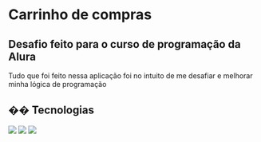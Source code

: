 <h1>Carrinho de compras</h1>
<h2>Desafio feito para o curso de programação da Alura</h2>

<p>Tudo que foi feito nessa aplicação foi no intuito de me desafiar e melhorar minha lógica de programação</p>

## �� Tecnologias
<div>
  <img src="https://img.shields.io/badge/HTML-239120?style=for-the-badge&logo=html5&logoColor=white">
  <img src="https://img.shields.io/badge/CSS-239120?&style=for-the-badge&logo=css3&logoColor=white">
  <img src="https://img.shields.io/badge/JavaScript-F7DF1E?style=for-the-badge&logo=javascript&logoColor=black">
</div>
